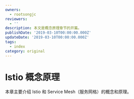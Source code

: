 ```yaml
---
owners:
  - rootsongjc
reviewers:
  - ''
description: 本文是概念原理章节的开篇。
publishDate: '2019-03-10T00:00:00.000Z'
updateDate: '2019-03-10T00:00:00.000Z'
tags:
  - index
category: original
---
```


# Istio 概念原理

本章主要介绍 Istio 和 Service Mesh（服务网格）的概念和原理。

